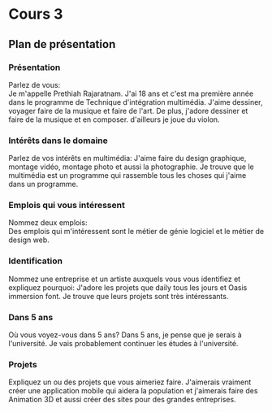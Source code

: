 # Cours 3
## Plan de présentation

### Présentation
Parlez de vous:  
Je m'appelle Prethiah Rajaratnam. J'ai 18 ans et c'est ma première année dans le programme de Technique d'intégration multimédia. J'aime dessiner, voyager faire de la musique et faire de l'art. De plus, j'adore dessiner et faire de la musique et en composer. d'ailleurs je joue du violon.
### Intérêts dans le domaine
Parlez de vos intérêts en multimédia: 
J'aime faire du design graphique, montage vidéo, montage photo et aussi la photographie. Je trouve que le multimédia est un programme qui rassemble tous les choses qui j'aime dans un programme. 
### Emplois qui vous intéressent 
Nommez deux emplois:  
Des emplois qui m'intéressent sont le métier de génie logiciel et le métier de design web.
### Identification
Nommez une entreprise et un artiste auxquels vous vous identifiez et expliquez pourquoi: 
J'adore les projets que daily tous les jours et Oasis immersion font. Je trouve que leurs projets sont très intéressants.
### Dans 5 ans 
Où vous voyez-vous dans 5 ans? 
Dans 5 ans, je pense que je serais à l'université. Je vais probablement continuer les études à l'université.
### Projets
Expliquez un ou des projets que vous aimeriez faire. 
J'aimerais vraiment créer une application mobile qui aidera la population et j'aimerais faire des Animation 3D et aussi créer des sites pour des grandes entreprises.
